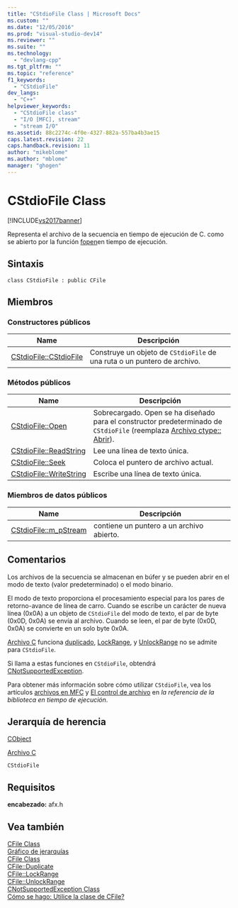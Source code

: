 ```yaml
---
title: "CStdioFile Class | Microsoft Docs"
ms.custom: ""
ms.date: "12/05/2016"
ms.prod: "visual-studio-dev14"
ms.reviewer: ""
ms.suite: ""
ms.technology: 
  - "devlang-cpp"
ms.tgt_pltfrm: ""
ms.topic: "reference"
f1_keywords: 
  - "CStdioFile"
dev_langs: 
  - "C++"
helpviewer_keywords: 
  - "CStdioFile class"
  - "I/O [MFC], stream"
  - "stream I/O"
ms.assetid: 88c2274c-4f0e-4327-882a-557ba4b3ae15
caps.latest.revision: 22
caps.handback.revision: 11
author: "mikeblome"
ms.author: "mblome"
manager: "ghogen"
---
```

# CStdioFile Class
[!INCLUDE[vs2017banner](../../assembler/inline/includes/vs2017banner.md)]

Representa el archivo de la secuencia en tiempo de ejecución de C. como se abierto por la función [fopen](../../c-runtime-library/reference/fopen-wfopen.md)en tiempo de ejecución.  
  
## Sintaxis  
  
```  
class CStdioFile : public CFile  
```  
  
## Miembros  
  
### Constructores públicos  
  
|Name|Descripción|  
|----------|-----------------|  
|[CStdioFile::CStdioFile](../Topic/CStdioFile::CStdioFile.md)|Construye un objeto de `CStdioFile` de una ruta o un puntero de archivo.|  
  
### Métodos públicos  
  
|Name|Descripción|  
|----------|-----------------|  
|[CStdioFile::Open](../Topic/CStdioFile::Open.md)|Sobrecargado.  Open se ha diseñado para el constructor predeterminado de `CStdioFile` \(reemplaza [Archivo ctype:: Abrir](../Topic/CFile::Open.md)\).|  
|[CStdioFile::ReadString](../Topic/CStdioFile::ReadString.md)|Lee una línea de texto única.|  
|[CStdioFile::Seek](../Topic/CStdioFile::Seek.md)|Coloca el puntero de archivo actual.|  
|[CStdioFile::WriteString](../Topic/CStdioFile::WriteString.md)|Escribe una línea de texto única.|  
  
### Miembros de datos públicos  
  
|Name|Descripción|  
|----------|-----------------|  
|[CStdioFile::m\_pStream](../Topic/CStdioFile::m_pStream.md)|contiene un puntero a un archivo abierto.|  
  
## Comentarios  
 Los archivos de la secuencia se almacenan en búfer y se pueden abrir en el modo de texto \(valor predeterminado\) o el modo binario.  
  
 El modo de texto proporciona el procesamiento especial para los pares de retorno\-avance de línea de carro.  Cuando se escribe un carácter de nueva línea \(0x0A\) a un objeto de `CStdioFile` del modo de texto, el par de byte \(0x0D, 0x0A\) se envía al archivo.  Cuando se leen, el par de byte \(0x0D, 0x0A\) se convierte en un solo byte 0x0A.  
  
 [Archivo C](../../mfc/reference/cfile-class.md) funciona [duplicado](../Topic/CFile::Duplicate.md), [LockRange](../Topic/CFile::LockRange.md), y [UnlockRange](../Topic/CFile::UnlockRange.md) no se admite para `CStdioFile`.  
  
 Si llama a estas funciones en `CStdioFile`, obtendrá [CNotSupportedException](../../mfc/reference/cnotsupportedexception-class.md).  
  
 Para obtener más información sobre cómo utilizar `CStdioFile`, vea los artículos [archivos en MFC](../../mfc/files-in-mfc.md) y [El control de archivo](../../c-runtime-library/file-handling.md) en *la referencia de la biblioteca en tiempo de ejecución*.  
  
## Jerarquía de herencia  
 [CObject](../../mfc/reference/cobject-class.md)  
  
 [Archivo C](../../mfc/reference/cfile-class.md)  
  
 `CStdioFile`  
  
## Requisitos  
 **encabezado:** afx.h  
  
## Vea también  
 [CFile Class](../../mfc/reference/cfile-class.md)   
 [Gráfico de jerarquías](../../mfc/hierarchy-chart.md)   
 [CFile Class](../../mfc/reference/cfile-class.md)   
 [CFile::Duplicate](../Topic/CFile::Duplicate.md)   
 [CFile::LockRange](../Topic/CFile::LockRange.md)   
 [CFile::UnlockRange](../Topic/CFile::UnlockRange.md)   
 [CNotSupportedException Class](../../mfc/reference/cnotsupportedexception-class.md)   
 [Cómo se hago: Utilice la clase de CFile?](http://go.microsoft.com/fwlink/?LinkId=128046)